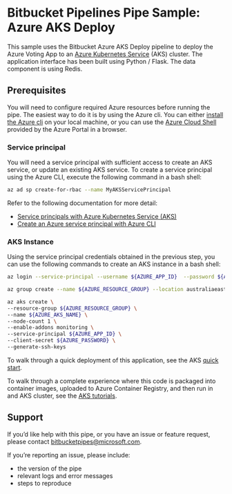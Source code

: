 # Bitbucket Pipelines Pipe Sample: Azure AKS Deploy

This sample uses the Bitbucket Azure AKS Deploy pipeline to deploy the Azure Voting App to an [Azure Kubernetes Service](https://docs.microsoft.com/en-us/azure/aks/) (AKS) cluster. The application interface has been built using Python / Flask. The data component is using Redis.

## Prerequisites

You will need to configure required Azure resources before running the pipe. The easiest way to do it is by using the Azure cli. You can either [install the Azure cli](https://docs.microsoft.com/en-us/cli/azure/install-azure-cli?view=azure-cli-latest) on your local machine, or you can use the [Azure Cloud Shell](https://docs.microsoft.com/en-us/azure/cloud-shell/overview) provided by the Azure Portal in a browser.

### Service principal

You will need a service principal with sufficient access to create an AKS service, or update an existing AKS service. To create a service principal using the Azure CLI, execute the following command in a bash shell:

```sh
az ad sp create-for-rbac --name MyAKSServicePrincipal
```

Refer to the following documentation for more detail:

* [Service principals with Azure Kubernetes Service (AKS)](https://docs.microsoft.com/en-us/azure/aks/kubernetes-service-principal)
* [Create an Azure service principal with Azure CLI](https://docs.microsoft.com/en-us/cli/azure/create-an-azure-service-principal-azure-cli)

### AKS Instance

Using the service principal credentials obtained in the previous step, you can use the following commands to create an AKS instance in a bash shell:

```bash
az login --service-principal --username ${AZURE_APP_ID}  --password ${AZURE_PASSWORD} --tenant ${AZURE_TENANT_ID}

az group create --name ${AZURE_RESOURCE_GROUP} --location australiaeast

az aks create \
--resource-group ${AZURE_RESOURCE_GROUP} \
--name ${AZURE_AKS_NAME} \
--node-count 1 \
--enable-addons monitoring \
--service-principal ${AZURE_APP_ID} \
--client-secret ${AZURE_PASSWORD} \
--generate-ssh-keys
```

To walk through a quick deployment of this application, see the AKS [quick start](https://docs.microsoft.com/en-us/azure/aks/kubernetes-walkthrough).

To walk through a complete experience where this code is packaged into container images, uploaded to Azure Container Registry, and then run in and AKS cluster, see the [AKS tutorials](https://docs.microsoft.com/en-us/azure/aks/tutorial-kubernetes-prepare-app).

## Support

If you’d like help with this pipe, or you have an issue or feature request, please contact [bitbucketpipes@microsoft.com](mailto:bitbucketpipes@microsoft.com).

If you’re reporting an issue, please include:

* the version of the pipe
* relevant logs and error messages
* steps to reproduce